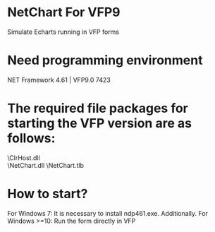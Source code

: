 # NetChart For VFP9
Simulate Echarts running in VFP forms

# Need programming environment
  NET Framework 4.61 | VFP9.0 7423

# The required file packages for starting the VFP version are as follows:
\ClrHost.dll     
\NetChart.dll
\NetChart.tlb

# How to start?
For Windows 7:
    It is necessary to install ndp461.exe. Additionally.
For Windows >=10:
    Run the form directly in VFP
